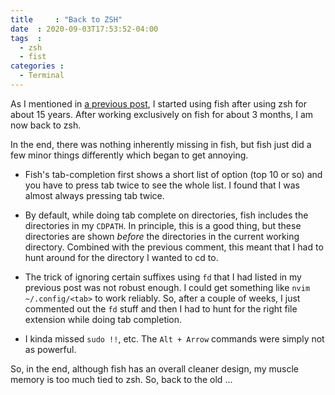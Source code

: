 ```yaml
---
title     : "Back to ZSH"
date  : 2020-09-03T17:53:52-04:00
tags  :
  - zsh
  - fist
categories :
  - Terminal
---
```


As I mentioned in [a previous post][fish], I started using fish after using
zsh for about 15 years. After working exclusively on fish for about 3 months,
I am now back to zsh. 

In the end, there was nothing inherently missing in fish, but fish just did a
few minor things differently which began to get annoying.

* Fish's tab-completion first shows a short list of option (top 10 or so) and
  you have to press tab twice to see the whole list. I found that I was almost
  always pressing tab twice. 

* By default, while doing tab complete on directories, fish includes the
  directories in my `CDPATH`. In principle, this is a good thing, but these
  directories are shown _before_ the directories in the current working
  directory. Combined with the previous comment, this meant that I had to hunt
  around for the directory I wanted to cd to.

* The trick of ignoring certain suffixes using `fd` that I had listed in my
  previous post was not robust enough. I could get something like `nvim
  ~/.config/<tab>` to work reliably. So, after a couple of weeks, I just
  commented out the `fd` stuff and then I had to hunt for the right file
  extension while doing tab completion. 

* I kinda missed `sudo !!`, etc. The `Alt + Arrow` commands were simply not as
  powerful.

So, in the end, although fish has an overall cleaner design, 
my muscle memory is too much tied to zsh. So, back to the old ... 

[fish]: https://adityam.github.io/linux-blog/post/trying-fish/
